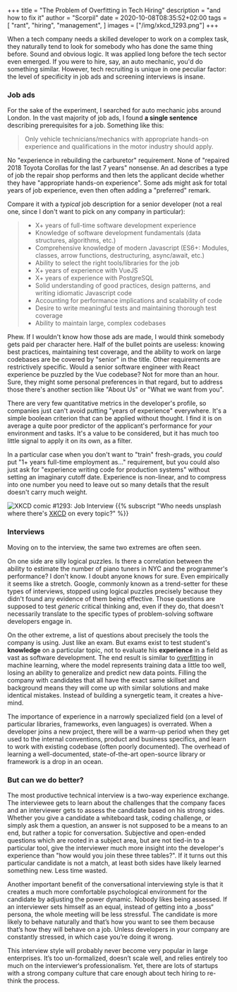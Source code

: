 +++
title = "The Problem of Overfitting in Tech Hiring"
description = "and how to fix it"
author = "Scorpil"
date = 2020-10-08T08:35:52+02:00
tags = [
  "rant",
  "hiring",
  "management",
]
images = ["/img/xkcd_1293.png"]
+++

When a tech company needs a skilled developer to work on a complex task, they naturally tend to look for somebody who has done the same thing before. Sound and obvious logic. It was applied long before the tech sector even emerged. If you were to hire, say, an auto mechanic, you'd do something similar. However, tech recruiting is unique in one peculiar factor: the level of specificity in job ads and screening interviews is insane.

### Job ads

For the sake of the experiment, I searched for auto mechanic jobs around London. In the vast majority of job ads, I found **a single sentence** describing prerequisites for a job. Something like this:

> Only vehicle technicians/mechanics with appropriate hands-on experience and qualifications in the motor industry should apply.

No "experience in rebuilding the carburetor" requirement. None of "repaired 2018 Toyota Corollas for the last 7 years" nonsense. An ad describes a type of job the repair shop performs and then lets the applicant decide whether they have "appropriate hands-on experience". Some ads might ask for total years of job experience, even then often adding a "preferred" remark.

Compare it with a _typical_ job description for a senior developer (not a real one, since I don't want to pick on any company in particular):

> - X+ years of full-time software development experience
> - Knowledge of software development fundamentals (data structures, algorithms, etc.)
> - Comprehensive knowledge of modern Javascript (ES6+: Modules, classes, arrow functions, destructuring, async/await, etc.)
> - Ability to select the right tools/libraries for the job
> - X+ years of experience with VueJS
> - X+ years of experience with PostgreSQL
> - Solid understanding of good practices, design patterns, and writing idiomatic Javascript code
> - Accounting for performance implications and scalability of code
> - Desire to write meaningful tests and maintaining thorough test coverage
> - Ability to maintain large, complex codebases

Phew. If I wouldn't know how those ads are made, I would think somebody gets paid per character here. Half of the bullet points are useless: knowing best practices, maintaining test coverage, and the ability to work on large codebases are be covered by "senior" in the title. Other requirements are restrictively specific. Would a senior software engineer with React experience be puzzled by the Vue codebase? Not for more than an hour. Sure, they might some personal preferences in that regard, but to address those there's another section like "About Us" or "What we want from you".

There are very few quantitative metrics in the developer's profile, so companies just can't avoid putting "years of experience" everywhere. It's a simple boolean criterion that can be applied without thought. I find it is on average a quite poor predictor of the applicant's performance for _your_ environment and tasks. It's a value to be considered, but it has much too little signal to apply it on its own, as a filter.

In a particular case when you don't want to "train" fresh-grads, you _could_ put "1+ years full-time employment as..." requirement, but you could also just ask for "experience writing code for production systems" without setting an imaginary cutoff date. Experience is non-linear, and to compress into one number you need to leave out so many details that the result doesn't carry much weight.

![XKCD comic #1293: Job Interview](/img/xkcd_1293.png)
{{% subscript "Who needs unsplash where there's [XKCD](https://xkcd.com) on every topic?" %}}

### Interviews

Moving on to the interview, the same two extremes are often seen.

On one side are silly logical puzzles. Is there a correlation between the ability to estimate the number of piano tuners in NYC and the programmer's performance? I don't know. I doubt anyone knows for sure. Even empirically it seems like a stretch. Google, commonly known as a trend-setter for these types of interviews, stopped using logical puzzles precisely because they didn't found any evidence of them being effective. Those questions are supposed to test _generic_ critical thinking and, even if they do, that doesn't necessarily translate to the specific types of problem-solving software developers engage in.

On the other extreme, a list of questions about precisely the tools the company is using. Just like an exam. But exams exist to test student's **knowledge** on a particular topic, not to evaluate his **experience** in a field as vast as software development. The end result is similar to [overfitting](https://en.wikipedia.org/wiki/Overfitting) in machine learning, where the model represents training data a little too well, losing an ability to generalize and predict new data points. Filling the company with candidates that all have the exact same skillset and background means they will come up with similar solutions and make identical mistakes. Instead of building a synergetic team, it creates a hive-mind.

The importance of experience in a narrowly specialized field (on a level of particular libraries, frameworks, even languages) is overrated. When a developer joins a new project, there will be a warm-up period when they get used to the internal conventions, product and business specifics, and learn to work with existing codebase (often poorly documented). The overhead of learning a well-documented, state-of-the-art open-source library or framework is a drop in an ocean.

### But can we do better?

The most productive technical interview is a two-way experience exchange. The interviewee gets to learn about the challenges that the company faces and an interviewer gets to assess the candidate based on his strong sides. Whether you give a candidate a whiteboard task, coding challenge, or simply ask them a question, an answer is not supposed to be a means to an end, but rather a topic for conversation. Subjective and open-ended questions which are rooted in a subject area, but are not tied-in to a particular tool, give the interviewer much more insight into the developer's experience than "how would you join these three tables?". If it turns out this particular candidate is not a match, at least both sides have likely learned something new. Less time wasted.

Another important benefit of the conversational interviewing style is that it creates a much more comfortable psychological environment for the candidate by adjusting the power dynamic. Nobody likes being assessed. If an interviewer sets himself as an equal, instead of getting into a „boss“ persona, the whole meeting will be less stressful. The candidate is more likely to behave naturally and that’s how you want to see them because that’s how they will behave on a job. Unless developers in your company are constantly stressed, in which case you’re doing it wrong.

This interview style will probably never become very popular in large enterprises. It’s too un-formalized, doesn’t scale well, and relies entirely too much on the interviewer‘s professionalism. Yet, there are lots of startups with a strong company culture that care enough about tech hiring to re-think the process.
